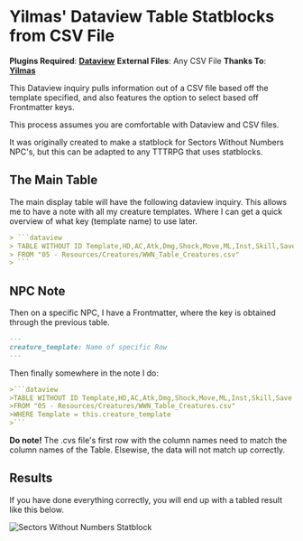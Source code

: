 # Yilmas' Dataview Table Statblocks from CSV File


__Plugins Required__: [**Dataview**](https://github.com/blacksmithgu/obsidian-dataview)
__External Files__: Any CSV File
__Thanks To__: [**Yilmas**](https://github.com/Yilmas)

This Dataview inquiry pulls information out of a CSV file based off the template specified, and also features the option to select based off Frontmatter keys.

This process assumes you are comfortable with Dataview and CSV files.

It was originally created to make a statblock for Sectors Without Numbers NPC's, but this can be adapted to any TTTRPG that uses statblocks. 


## The Main Table

The main display table will have the following dataview inquiry. This allows me to have a note with all my creature templates. Where I can get a quick overview of what key (template name) to use later. 



````markdown
> ```dataview
> TABLE WITHOUT ID Template,HD,AC,Atk,Dmg,Shock,Move,ML,Inst,Skill,Save
> FROM "05 - Resources/Creatures/WWN_Table_Creatures.csv"
> ```
````

## NPC Note

Then on a specific NPC, I have a Frontmatter, where the key is obtained through the previous table. 

```markdown
---
creature_template: Name of specific Row
---
```

Then finally somewhere in the note I do:
````markdown
>```dataview
>TABLE WITHOUT ID Template,HD,AC,Atk,Dmg,Shock,Move,ML,Inst,Skill,Save
>FROM "05 - Resources/Creatures/WWN_Table_Creatures.csv"
>WHERE Template = this.creature_template
>```
````


**Do note!** The .cvs file's first row with the column names need to match the column names of the Table. Elsewise, the data will not match up correctly. 

## Results

If you have done everything correctly, you will end up with a tabled result like this below.

![Sectors Without Numbers Statblock](https://cdn.discordapp.com/attachments/916477002909876265/1031753602240352256/unknown.png)

